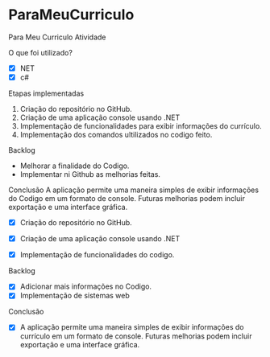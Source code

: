 # ParaMeuCurriculo
Para Meu Curriculo Atividade

O que foi utilizado?
- [x] NET 
- [x] c#

Etapas implementadas
1. Criação do repositório no GitHub.
2. Criação de uma aplicação console usando .NET
3. Implementação de funcionalidades para exibir informações do currículo.
4. Implementação dos comandos ultilizados no codigo feito.
 
Backlog
- Melhorar a finalidade do Codigo.
- Implementar ni Github as melhorias feitas.

Conclusão
A aplicação permite uma maneira simples de exibir informações do Codigo em um formato de console. Futuras melhorias podem incluir exportação e uma interface gráfica. 
- [x] Criação do repositório no GitHub.
- [x] Criação de uma aplicação console usando .NET 
- [x] Implementação de funcionalidades do codigo.
   

Backlog
- [x] Adicionar mais informações no Codigo.
- [x] Implementação de sistemas web

 Conclusão
- [x] A aplicação permite uma maneira simples de exibir informações do currículo em um formato de console. Futuras melhorias podem incluir exportação e uma interface gráfica.
